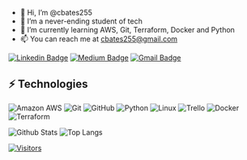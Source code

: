 - 👋 Hi, I’m @cbates255
- 👀 I’m a never-ending student of tech
- 🌱 I’m currently learning AWS, Git, Terraform, Docker and Python
- 📫 You can reach me at cbates255@gmail.com

<!---
cbates255 is a ✨ special ✨ repository because its `README.md` (this file) appears on your GitHub profile.
You can click the Preview link to take a look at your changes.
--->


[![Linkedin Badge](https://img.shields.io/badge/-Chad%20Bates-blue?style=flat-square&logo=Linkedin&logoColor=white&link=https://www.linkedin.com/in/chad-bates/)](https://www.linkedin.com/in/chad-bates/)
[![Medium Badge](https://img.shields.io/badge/Chad%20Bates-12100E?style=flat-square&logo=medium&logoColor=white&link=https://medium.com/@cbates255)](https://medium.com/@cbates255)
[![Gmail Badge](https://img.shields.io/badge/-cbates255@gmail.com-c14438?style=flat-square&logo=Gmail&logoColor=white&link=mailto:cbates255@gmail.com)](mailto:cbates255@gmail.com)

## ⚡ Technologies

![Amazon AWS](https://img.shields.io/badge/Amazon%20AWS-232F3E?style=flat-square&logo=amazon-aws)
![Git](https://img.shields.io/badge/-Git-black?style=flat-square&logo=git)
![GitHub](https://img.shields.io/badge/-GitHub-181717?style=flat-square&logo=github)
![Python](https://img.shields.io/badge/-Python-black?style=flat-square&logo=Python)
![Linux](https://img.shields.io/badge/Linux-FCC624?style=flat-square&logo=linux&logoColor=black)
![Trello](https://img.shields.io/badge/Trello-%23026AA7.svg?style=flat-square&logo=Trello&logoColor=white)
![Docker](https://img.shields.io/badge/docker-%230db7ed.svg?style=for-the-badge&logo=docker&logoColor=white)
![Terraform](https://img.shields.io/badge/terraform-%235835CC.svg?style=for-the-badge&logo=terraform&logoColor=white)

![Github Stats](https://github-readme-stats.vercel.app/api?username=cbates255&count_private=true&show_icons=true&include_all_commits=true)
![Top Langs](https://github-readme-stats.vercel.app/api/top-langs/?username=cbates255&hide=TeX&layout=compact)


[![Visitors](https://api.visitorbadge.io/api/visitors?path=cbates255%2Fcbates255&label=VISITORS&countColor=%23263759)](https://visitorbadge.io/status?path=cbates255%2Fcbates255)
